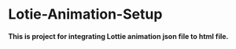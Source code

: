 # Lotie-Animation-Setup

#### This is project for integrating Lottie animation json file to html file.
